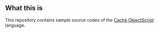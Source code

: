 ## What this is

This repository contains sample source codes of the [Caché
ObjectScript](https://en.wikipedia.org/wiki/Cach%C3%A9_ObjectScript) language.

